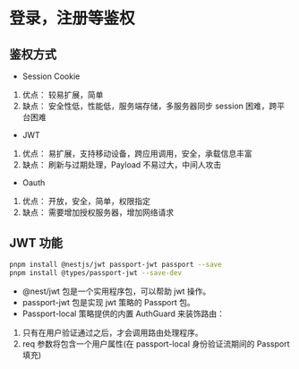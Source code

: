 # 登录，注册等鉴权

## 鉴权方式

- Session Cookie

1. 优点：
   较易扩展，简单
2. 缺点：
   安全性低，性能低，服务端存储，多服务器同步 session 困难，跨平台困难

- JWT

1. 优点：
   易扩展，支持移动设备，跨应用调用，安全，承载信息丰富
2. 缺点：
   刷新与过期处理，Payload 不易过大，中间人攻击

- Oauth

1. 优点：
   开放，安全，简单，权限指定
2. 缺点：
   需要增加授权服务器，增加网络请求

## JWT 功能

```sh
pnpm install @nestjs/jwt passport-jwt passport --save
pnpm install @types/passport-jwt --save-dev
```

- @nest/jwt 包是一个实用程序包，可以帮助 jwt 操作。
- passport-jwt 包是实现 jwt 策略的 Passport 包。
- Passport-local 策略提供的内置 AuthGuard 来装饰路由：

1. 只有在用户验证通过之后，才会调用路由处理程序。
2. req 参数将包含一个用户属性(在 passport-local 身份验证流期间的 Passport 填充)
